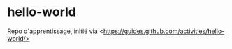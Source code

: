 # hello-world
Repo d'apprentissage, initié via &lt;https://guides.github.com/activities/hello-world/>

